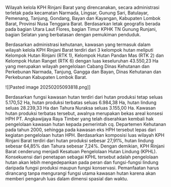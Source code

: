 Wilayah kelola KPH Rinjani Barat yang direncanakan, secara administrasi terletak pada kecamatan Narmada, Lingsar, Gunung Sari, Batulayar, Pemenang, Tanjung, Gondang, Bayan dan Kayangan, Kabupaten Lombok Barat, Provinsi Nusa Tenggara Barat. Berdasarkan letak geografis berada pada bagian Utara Laut Flores, bagian Timur KPHK TN Gunung Runjani, bagian Selatan yang berbatasan dengan pemukiman penduduk.

Berdasarkan administrasi kehutanan, kawasan yang termasuk dalam wilayah kelola KPH Rinjani Barat terdiri dari 3 kelompok hutan meliputi Kelompok Hutan Rinjani (RTK 1), Kelompok Hutan Pandan Mas (RTK 2) dan Kelompok Hutan Ranget (RTK 6) dengan luas keseluruhan 43.550,23 Ha yang merupakan wilayah pengelolaan Cabang Dinas Kehutanan dan Perkebunan Narmada, Tanjung, Gangga dan Bayan, Dinas Kehutanan dan Perkebunan Kabupaten Lombok Barat.

![[Pasted image 20250205093818.png]]

Berdasarkan fungsi kawasan hutan terdiri dari hutan produksi tetap seluas 5.170,52 Ha, hutan produksi terbatas seluas 6.984,38 Ha, hutan lindung seluas 28.239,33 Ha dan Tahura Nuraksa seluas 3.155,00 Ha. Kawasan hutan produksi terbatas tersebut, awalnya merupakan bekas areal konsesi HPH PT. Angkawijaya Raya Timber yang telah diserahkan kembali hak pengelolaan kawasan hutan kepada pemerintah cq. Departemen Kehutanan pada tahun 2000, sehingga pada kawasan eks HPH tersebut lepas dari kegiatan pengelolaan hutan HPH. Berdasarkan komposisi luas wilayah KPH Rinjani Barat terdiri dari hutan produksi sebesar 27,91%, hutan lindung sebesar 64,85% dan Tahura sebesar 7,24%. Dengan demikian, KPH Rinjani Barat cenderung menjadi Kesatuan Pengelolaan Hutan Lindung (KPHL). Konsekuensi dari penetapan sebagai KPHL tersebut adalah pengelolaan hutan akan lebih mengedepankan pada peran dan fungsi-fungsi lindung daripada fungsi produksi maupun fungsi konservasi. Pemanfaatan harus dirancang tanpa mengurangi fungsi utama kawasan hutan karena akan memberi pengaruh luas dalam dimensi spasial dan waktu.
